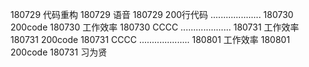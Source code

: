 180729  代码重构
180729  语音
180729  200行代码
....................
180730  200code
180730  工作效率
180730  CCCC
....................
180731  工作效率
180731  200code
180731  CCCC
....................
180801  工作效率
180801  200code
180731  习为贤

